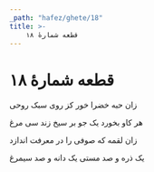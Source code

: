 ```yaml
---
_path: "hafez/ghete/18"
title: >-
    قطعه شمارهٔ ۱۸
---
```

# قطعه شمارهٔ ۱۸

<div class="b" id="bn1"><div class="m1"><p>زان حبه خضرا خور کز روی سبک روحی</p></div>
<div class="m2"><p>هر کاو بخورد یک جو بر سیخ زند سی مرغ</p></div></div>
<div class="b" id="bn2"><div class="m1"><p>زان لقمه که صوفی را در معرفت اندازد</p></div>
<div class="m2"><p>یک ذره و صد مستی یک دانه و صد سیمرغ</p></div></div>
